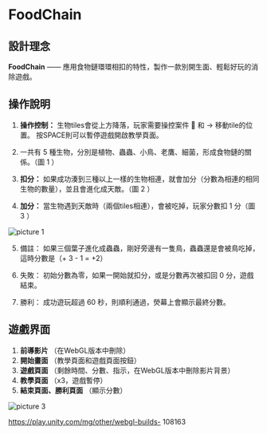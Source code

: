 FoodChain
=========

## 設計理念

**FoodChain** —— 應用食物鏈環環相扣的特性，製作一款別開生面、輕鬆好玩的消除遊戲。

## 操作說明

1. **操作控制：** 生物tiles會從上方降落，玩家需要操控案件  和 → 移動tile的位置。
    按SPACE則可以暫停遊戲開啟教學頁面。

2. 一共有 5 種生物，分別是植物、蟲蟲、小鳥、老鷹、細菌，形成食物鏈的關係。（圖 1 ）

3. **扣分：** 如果成功湊到三種以上一樣的生物相連，就會加分（分數為相連的相同生物的數量），並且會進化成天敵。（圖 2 ）

4. **加分：** 當生物遇到天敵時（兩個tiles相連），會被吃掉，玩家分數扣 1 分（圖 3 ）

![picture 1](https://i.imgur.com/UMjNQfn.png)  

5. 備註： 如果三個葉子進化成蟲蟲，剛好旁邊有一隻鳥，蟲蟲還是會被鳥吃掉，這時分數是（+ 3 - 1 = +2）

6. 失敗： 初始分數為零，如果一開始就扣分，或是分數再次被扣回 0 分，遊戲結束。

7. 勝利： 成功遊玩超過 60 秒，則順利通過，熒幕上會顯示最終分數。

## 遊戲界面

1. **前導影片** （在WebGL版本中刪除）
2. **開始畫面** （教學頁面和遊戲頁面按鈕）
3. **遊戲頁面** （剩餘時間、分數、指示，在WebGL版本中刪除影片背景）
4. **教學頁面** （x3，遊戲暫停）
5. **結束頁面、勝利頁面** （顯示分數）

![picture 3](https://i.imgur.com/OPLhj5W.png)  

https://play.unity.com/mg/other/webgl-builds- 108163

